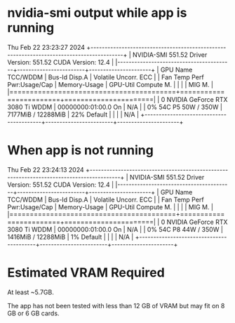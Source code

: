 # nvidia-smi output while app is running
Thu Feb 22 23:23:27 2024
+-----------------------------------------------------------------------------------------+
| NVIDIA-SMI 551.52                 Driver Version: 551.52         CUDA Version: 12.4     |
|-----------------------------------------+------------------------+----------------------+
| GPU  Name                     TCC/WDDM  | Bus-Id          Disp.A | Volatile Uncorr. ECC |
| Fan  Temp   Perf          Pwr:Usage/Cap |           Memory-Usage | GPU-Util  Compute M. |
|                                         |                        |               MIG M. |
|=========================================+========================+======================|
|   0  NVIDIA GeForce RTX 3080 Ti   WDDM  |   00000000:01:00.0  On |                  N/A |
|  0%   54C    P5             50W /  350W |    7177MiB /  12288MiB |     22%      Default |
|                                         |                        |                  N/A |
+-----------------------------------------+------------------------+----------------------+

# When app is not running
Thu Feb 22 23:24:13 2024
+-----------------------------------------------------------------------------------------+
| NVIDIA-SMI 551.52                 Driver Version: 551.52         CUDA Version: 12.4     |
|-----------------------------------------+------------------------+----------------------+
| GPU  Name                     TCC/WDDM  | Bus-Id          Disp.A | Volatile Uncorr. ECC |
| Fan  Temp   Perf          Pwr:Usage/Cap |           Memory-Usage | GPU-Util  Compute M. |
|                                         |                        |               MIG M. |
|=========================================+========================+======================|
|   0  NVIDIA GeForce RTX 3080 Ti   WDDM  |   00000000:01:00.0  On |                  N/A |
|  0%   54C    P8             44W /  350W |    1416MiB /  12288MiB |      1%      Default |
|                                         |                        |                  N/A |
+-----------------------------------------+------------------------+----------------------+

# Estimated VRAM Required
At least ~5.7GB.

The app has not been tested with less than 12 GB of VRAM but may fit on 8 GB or 6 GB cards.